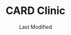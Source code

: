 ---
layout: location-page
date: Last Modified
description: "Local COVID-19 testing is available at CARD Clinic in Libby, Montana, USA."
permalink: "locations/montana/libby/card-clinic/"
tags:
  - locations
  - montana
title: CARD Clinic
uniqueName: card-clinic
state: Montana
stateAbbr: MT
hood: "Libby"
address: "214 E 3rd St"
city: "Libby"
zip: "59923"
zipsNearby: "59912 59919 59928 59914 59929 59915 59917 59918 59844 59845 59848 59901 59903 59904 59920 59922 59931 59923 59925 59853 59927 59859 59930 59932 59933 59873 59934 59874 59935 59937 83803 83805 83811 83825 83826 83836 83845 83846 83847 83865 83840 83852 83809 83860 83864 83873 83874" 
mapUrl: "http://maps.apple.com/?q=CARD+Clinic&address=214+E+3rd+St,Libby,Montana,59923"
locationType: Drive-thru
phone: "406-293-6295"
website: "undefined"
onlineBooking: undefined
closed: undefined
closedUpdate: May 18th, 2020
notes: "For individuals with symptoms. By appointment only."
days: Everyday
hours: 8AM-5PM
ctaMessage: Call 406-293-6295
ctaUrl: "tel:406-293-6295"
---